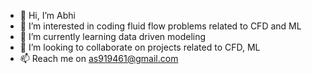 - 👋 Hi, I’m Abhi
- 👀 I’m interested in coding fluid flow problems related to CFD and ML
- 🌱 I’m currently learning data driven modeling
- 💞️ I’m looking to collaborate on projects related to CFD, ML
- 📫 Reach me on as919461@gmail.com

<!---
as919461/as919461 is a ✨ special ✨ repository because its `README.md` (this file) appears on your GitHub profile.
You can click the Preview link to take a look at your changes.
--->
